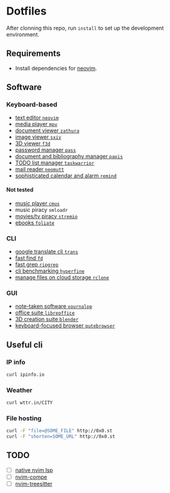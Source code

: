 # Dotfiles

After clonning this repo, run `install` to set up the development environment.

## Requirements

- Install dependencies for [neovim](https://github.com/neovim/neovim).

## Software

### Keyboard-based

- [text editor `neovim`](https://neovim.io/)
- [media player `mpv`](https://mpv.io/)
- [document viewer `zathura`](https://pwmt.org/projects/zathura/)
- [image viewer `sxiv`](https://github.com/muennich/sxiv)
- [3D viewer `f3d`](https://kitware.github.io/F3D)
- [password manager `pass`](https://www.passwordstore.org/)
- [document and bibliography manager `papis`](https://github.com/papis/papis)
- [TODO list manager `taskwarrior`](https://taskwarrior.org/)
- [mail reader `neomutt`](https://neomutt.org/)
- [sophisticated calendar and alarm `remind`](https://dianne.skoll.ca/projects/remind/)

#### Not tested

- [music player `cmus`](https://cmus.github.io/)
- music piracy `smloadr`
- [movies/tv piracy `stremio`](https://www.stremio.com/)
- [ebooks `foliate`](https://johnfactotum.github.io/foliate/)

### CLI

- [google translate cli `trans`](https://github.com/soimort/translate-shell/)
- [fast find `fd`](https://github.com/sharkdp/fd)
- [fast grep `ripgrep`](https://github.com/BurntSushi/ripgrep)
- [cli benchmarking `hyperfine`](https://github.com/sharkdp/hyperfine)
- [manage files on cloud storage `rclone`](https://rclone.org/)

### GUI

- [note-taken software `xournalpp`](https://xournalpp.github.io/)
- [office suite `libreoffice`](https://www.libreoffice.org/)
- [3D creation suite `blender`](https://www.blender.org/)
- [keyboard-focused browser `qutebrowser`](https://qutebrowser.org/)

## Useful cli

### IP info

```bash
curl ipinfo.io
```

### Weather

```bash
curl wttr.in/CITY
```

### File hosting

```bash
curl -F "file=@SOME_FILE" http://0x0.st
curl -F "shorten=SOME_URL" http://0x0.st
```

## TODO

- [ ] [native nvim lsp](https://github.com/neovim/nvim-lspconfig)
- [ ] [nvim-compe](https://github.com/hrsh7th/nvim-compe)
- [ ] [nvim-treesitter](https://github.com/nvim-treesitter/nvim-treesitter)
